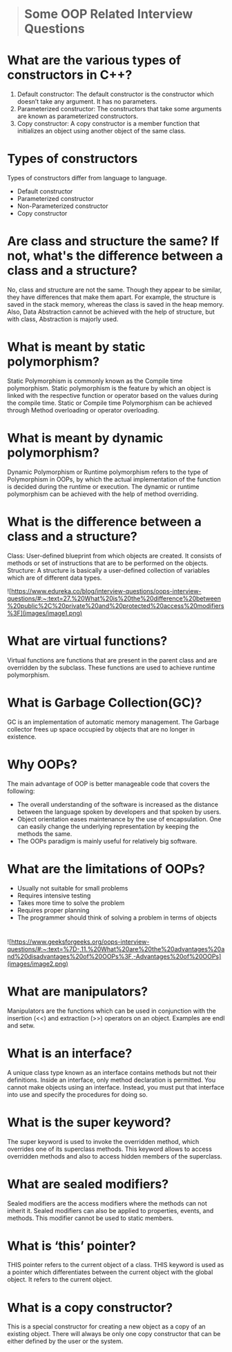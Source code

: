 > # Some OOP Related Interview Questions

# What are the various types of constructors in C++?

1. Default constructor: The default constructor is the constructor which doesn’t take any argument. It has no parameters.
2. Parameterized constructor: The constructors that take some arguments are known as parameterized constructors.
3. Copy constructor: A copy constructor is a member function that initializes an object using another object of the same class.

# Types of constructors

Types of constructors differ from language to language.

- Default constructor
- Parameterized constructor
- Non-Parameterized constructor
- Copy constructor

# Are class and structure the same? If not, what's the difference between a class and a structure?

No, class and structure are not the same. Though they appear to be similar, they have differences that make them apart. For example, the structure is saved in the stack memory, whereas the class is saved in the heap memory. Also, Data Abstraction cannot be achieved with the help of structure, but with class, Abstraction is majorly used.

# What is meant by static polymorphism?

Static Polymorphism is commonly known as the Compile time polymorphism. Static polymorphism is the feature by which an object is linked with the respective function or operator based on the values during the compile time. Static or Compile time Polymorphism can be achieved through Method overloading or operator overloading.

# What is meant by dynamic polymorphism?

Dynamic Polymorphism or Runtime polymorphism refers to the type of Polymorphism in OOPs, by which the actual implementation of the function is decided during the runtime or execution. The dynamic or runtime polymorphism can be achieved with the help of method overriding.

# What is the difference between a class and a structure?

Class: User-defined blueprint from which objects are created. It consists of methods or set of instructions that are to be performed on the objects.
Structure: A structure is basically a user-defined collection of variables which are of different data types.

![https://www.edureka.co/blog/interview-questions/oops-interview-questions/#:~:text=27.%20What%20is%20the%20difference%20between%20public%2C%20private%20and%20protected%20access%20modifiers%3F](images/image1.png)

# What are virtual functions?

Virtual functions are functions that are present in the parent class and are overridden by the subclass. These functions are used to achieve runtime polymorphism.

# What is Garbage Collection(GC)?

GC is an implementation of automatic memory management. The Garbage collector frees up space occupied by objects that are no longer in existence.

# Why OOPs?

The main advantage of OOP is better manageable code that covers the following:

- The overall understanding of the software is increased as the distance between the language spoken by developers and that spoken by users.
- Object orientation eases maintenance by the use of encapsulation. One can easily change the underlying representation by keeping the methods the same.
- The OOPs paradigm is mainly useful for relatively big software.

# What are the limitations of OOPs?

- Usually not suitable for small problems
- Requires intensive testing
- Takes more time to solve the problem
- Requires proper planning
- The programmer should think of solving a problem in terms of objects

#

![https://www.geeksforgeeks.org/oops-interview-questions/#:~:text=%7D-,11.%20What%20are%20the%20advantages%20and%20disadvantages%20of%20OOPs%3F,-Advantages%20of%20OOPs](images/image2.png)

# What are manipulators?

Manipulators are the functions which can be used in conjunction with the insertion (<<) and extraction (>>) operators on an object. Examples are endl and setw.

# What is an interface?

A unique class type known as an interface contains methods but not their definitions. Inside an interface, only method declaration is permitted. You cannot make objects using an interface. Instead, you must put that interface into use and specify the procedures for doing so.

# What is the super keyword?

The super keyword is used to invoke the overridden method, which overrides one of its superclass methods. This keyword allows to access overridden methods and also to access hidden members of the superclass.

# What are sealed modifiers?

Sealed modifiers are the access modifiers where the methods can not inherit it. Sealed modifiers can also be applied to properties, events, and methods. This modifier cannot be used to static members.

# What is ‘this’ pointer?

THIS pointer refers to the current object of a class. THIS keyword is used as a pointer which differentiates between the current object with the global object. It refers to the current object.

# What is a copy constructor?

This is a special constructor for creating a new object as a copy of an existing object. There will always be only one copy constructor that can be either defined by the user or the system.
